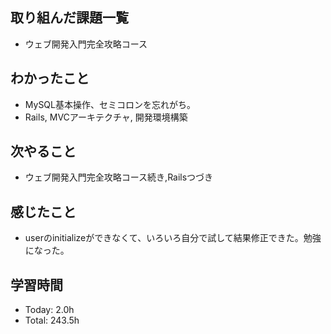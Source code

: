 ## 取り組んだ課題一覧
- ウェブ開発入門完全攻略コース
## わかったこと
- MySQL基本操作、セミコロンを忘れがち。
- Rails, MVCアーキテクチャ, 開発環境構築
## 次やること
- ウェブ開発入門完全攻略コース続き,Railsつづき
## 感じたこと
- userのinitializeができなくて、いろいろ自分で試して結果修正できた。勉強になった。
## 学習時間
- Today: 2.0h
- Total: 243.5h
